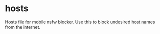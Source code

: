 # hosts
Hosts file for mobile nsfw blocker.
Use this to block undesired host names from the internet.
